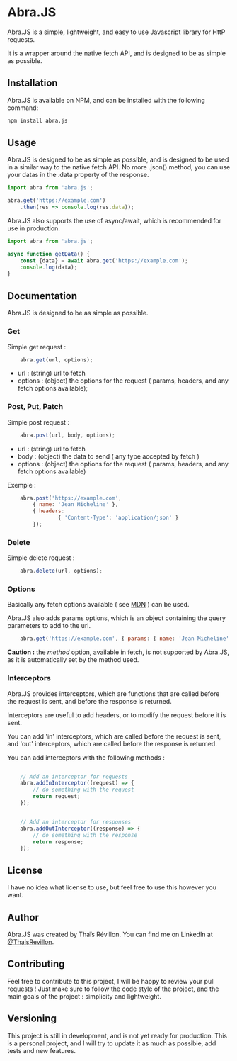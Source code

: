 # Abra.JS

Abra.JS is a simple, lightweight, and easy to use Javascript library for HttP requests.

It is a wrapper around the native fetch API, and is designed to be as simple as possible.

## Installation

Abra.JS is available on NPM, and can be installed with the following command:

```bash
npm install abra.js
```

## Usage

Abra.JS is designed to be as simple as possible, and is designed to be used in a similar way to the native fetch API.
No more .json() method, you can use your datas in the .data property of the response.

```js
import abra from 'abra.js';

abra.get('https://example.com')
    .then(res => console.log(res.data));
```

Abra.JS also supports the use of async/await, which is recommended for use in production.

```js
import abra from 'abra.js';

async function getData() {
    const {data} = await abra.get('https://example.com');
    console.log(data);
}
```

## Documentation

Abra.JS is designed to be as simple as possible.

### Get

Simple get request :

```js
    abra.get(url, options);
```

- url : (string) url to fetch
- options : (object) the options for the request ( params, headers, and any fetch options available);

### Post, Put, Patch

Simple post request :

```js
    abra.post(url, body, options);
```

- url : (string) url to fetch
- body : (object) the data to send ( any type accepted by fetch )
- options : (object) the options for the request ( params, headers, and any fetch options available)

Exemple : 

```js
    abra.post('https://example.com', 
        { name: 'Jean Micheline' }, 
        { headers: 
                { 'Content-Type': 'application/json' } 
        });
```

### Delete

Simple delete request :

```js
    abra.delete(url, options);
```


### Options

Basically any fetch options available ( see [MDN](https://developer.mozilla.org/en-US/docs/Web/API/WindowOrWorkerGlobalScope/fetch) ) can be used.

Abra.JS also adds params options, which is an object containing the query parameters to add to the url.

```js
    abra.get('https://example.com', { params: { name: 'Jean Micheline' } });
```

**Caution :** the _method_ option, available in fetch, is not supported by Abra.JS, as it is automatically set by the method used.


### Interceptors

Abra.JS provides interceptors, which are functions that are called before the request is sent, and before the response is returned.

Interceptors are useful to add headers, or to modify the request before it is sent.

You can add 'in' interceptors, which are called before the request is sent, and 'out' interceptors, which are called before the response is returned.

You can add interceptors with the following methods :

```js

    // Add an interceptor for requests
    abra.addInInterceptor((request) => {
        // do something with the request
        return request;
    });


    // Add an interceptor for responses
    abra.addOutInterceptor((response) => {
        // do something with the response
        return response;
    });

```


## License

I have no idea what license to use, but feel free to use this however you want.

## Author

Abra.JS was created by Thaïs Révillon. 
You can find me on LinkedIn at [@ThaisRevillon](https://www.linkedin.com/in/tha%C3%AFs-r%C3%A9villon-66a41717a/).

## Contributing

Feel free to contribute to this project, I will be happy to review your pull requests !
Just make sure to follow the code style of the project, and the main goals of the project : simplicity and lightweight.

## Versioning

This project is still in development, and is not yet ready for production.
This is a personal project, and I will try to update it as much as possible, add tests and new features.

